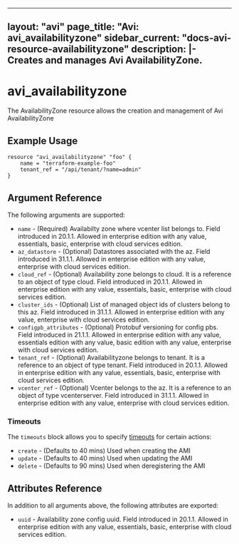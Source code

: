 <!--
    Copyright 2021 VMware, Inc.
    SPDX-License-Identifier: Mozilla Public License 2.0
-->
---
layout: "avi"
page_title: "Avi: avi_availabilityzone"
sidebar_current: "docs-avi-resource-availabilityzone"
description: |-
  Creates and manages Avi AvailabilityZone.
---

# avi_availabilityzone

The AvailabilityZone resource allows the creation and management of Avi AvailabilityZone

## Example Usage

```hcl
resource "avi_availabilityzone" "foo" {
    name = "terraform-example-foo"
    tenant_ref = "/api/tenant/?name=admin"
}
```

## Argument Reference

The following arguments are supported:

* `name` - (Required) Availabilty zone where vcenter list belongs to. Field introduced in 20.1.1. Allowed in enterprise edition with any value, essentials, basic, enterprise with cloud services edition.
* `az_datastore` - (Optional) Datastores associated with the az. Field introduced in 31.1.1. Allowed in enterprise edition with any value, enterprise with cloud services edition.
* `cloud_ref` - (Optional) Availability zone belongs to cloud. It is a reference to an object of type cloud. Field introduced in 20.1.1. Allowed in enterprise edition with any value, essentials, basic, enterprise with cloud services edition.
* `cluster_ids` - (Optional) List of managed object ids of clusters belong to this az. Field introduced in 31.1.1. Allowed in enterprise edition with any value, enterprise with cloud services edition.
* `configpb_attributes` - (Optional) Protobuf versioning for config pbs. Field introduced in 21.1.1. Allowed in enterprise edition with any value, essentials edition with any value, basic edition with any value, enterprise with cloud services edition.
* `tenant_ref` - (Optional) Availabilityzone belongs to tenant. It is a reference to an object of type tenant. Field introduced in 20.1.1. Allowed in enterprise edition with any value, essentials, basic, enterprise with cloud services edition.
* `vcenter_ref` - (Optional) Vcenter belongs to the az. It is a reference to an object of type vcenterserver. Field introduced in 31.1.1. Allowed in enterprise edition with any value, enterprise with cloud services edition.


### Timeouts

The `timeouts` block allows you to specify [timeouts](https://www.terraform.io/docs/configuration/resources.html#timeouts) for certain actions:

* `create` - (Defaults to 40 mins) Used when creating the AMI
* `update` - (Defaults to 40 mins) Used when updating the AMI
* `delete` - (Defaults to 90 mins) Used when deregistering the AMI

## Attributes Reference

In addition to all arguments above, the following attributes are exported:

* `uuid` -  Availability zone config uuid. Field introduced in 20.1.1. Allowed in enterprise edition with any value, essentials, basic, enterprise with cloud services edition.

